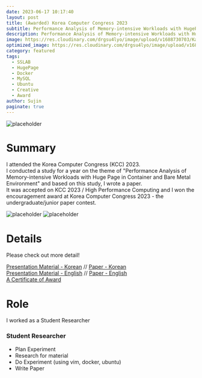 ```yaml
---
date: 2023-06-17 10:17:40
layout: post
title: (Awarded) Korea Computer Congress 2023
subtitle: Performance Analysis of Memory-intensive Workloads with HugePage in Container and Bare Metal Environment
description: Performance Analysis of Memory-intensive Workloads with HugePage in Container and Bare Metal Environment
image: https://res.cloudinary.com/drgsu4lyo/image/upload/v1688730703/KakaoTalk_20230707_203043434_01_z9lz5g.jpg
optimized_image: https://res.cloudinary.com/drgsu4lyo/image/upload/v1688730703/KakaoTalk_20230707_203043434_01_z9lz5g.jpg
category: featured
tags:
  - SSLAB
  - HugePage
  - Docker
  - MySQL
  - Ubuntu
  - Creative
  - Award
author: Sujin
paginate: true
---
```

![placeholder](https://res.cloudinary.com/drgsu4lyo/image/upload/v1688730703/KakaoTalk_20230707_203043434_02_ah2jgd.jpg "presentation pic")
<h1>Summary</h1>
I attended the Korea Computer Congress (KCC) 2023. <br/>
I conducted a study for a year on the theme of "Performance Analysis of Memory-intensive Workloads with Huge Page in Container and Bare Metal Environment" and based on this study, I wrote a paper. <br/>
It was accepted on KCC 2023 / High Performance Computing and I won the encouragement award at Korea Computer Congress 2023 - the undergraduate/junior paper contest.<br/>

![placeholder](https://res.cloudinary.com/drgsu4lyo/image/upload/v1688730703/KakaoTalk_20230707_203043434_cnnhzu.jpg "presentation pic")
![placeholder](https://res.cloudinary.com/drgsu4lyo/image/upload/v1688730703/KakaoTalk_20230707_203155994_nn6eri.jpg "presentation pic")

<h1>Details</h1>
Please check out more detail! <br/>

[Presentation Material - Korean](https://drive.google.com/file/d/1alOdauuilMMY3aSa_J0FPpwtlZHwJnfb/view?usp=sharing) //
[Paper - Korean](https://drive.google.com/file/d/1kvzKQ1envhOMH09XFbJbNQCdwxaXJTbd/view?usp=sharing) <br/>
[Presentation Material - English](https://drive.google.com/file/d/1eAnfyDGB01wXJ_4YCVgRQ4xLy2_mGOVP/view?usp=sharing) //
[Paper - English](https://drive.google.com/file/d/1exO50qzyZDu2Sp3R6gecf3kLRS-uvOS5/view?usp=sharing) <br/>
[A Certificate of Award](https://drive.google.com/file/d/1ydk5G7OhOVDkPwW2Q0DZxXNk8kNAOQMx/view?usp=sharing)

<h1>Role</h1>
I worked as a Student Researcher

<h3>Student Researcher</h3>
<ul>
  <li>Plan Experiment</li>
  <li>Research for material</li>
  <li>Do Experiment (using vim, docker, ubuntu)</li>
  <li>Write Paper</li>
</ul>